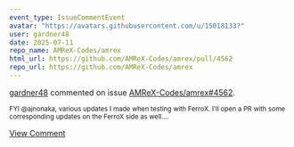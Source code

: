 ```yaml
---
event_type: IssueCommentEvent
avatar: "https://avatars.githubusercontent.com/u/15018133?"
user: gardner48
date: 2025-07-11
repo_name: AMReX-Codes/amrex
html_url: https://github.com/AMReX-Codes/amrex/pull/4562
repo_url: https://github.com/AMReX-Codes/amrex
---
```


<a href='https://github.com/gardner48' target='_blank'>gardner48</a> commented on issue <a href='https://github.com/AMReX-Codes/amrex/pull/4562' target='_blank'>AMReX-Codes/amrex#4562</a>.

<small>FYI @ajnonaka, various updates I made when testing with FerroX. I'll open a PR with some corresponding updates on the FerroX side as well....</small>

<a href='https://github.com/AMReX-Codes/amrex/pull/4562' target='_blank'>View Comment</a>